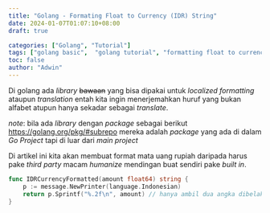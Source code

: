 ```yaml
---
title: "Golang - Formating Float to Currency (IDR) String"
date: 2024-01-07T01:07:10+08:00
draft: true

categories: ["Golang", "Tutorial"]
tags: ["golang basic",  "golang tutorial", "formatting float to currency idr string", "format mata uang dari float ke string"]
toc: false
author: "Adwin"
---
```

Di golang ada *library* ~~bawaan~~ yang bisa dipakai untuk *localized formatting* ataupun *translation* entah kita ingin menerjemahkan huruf yang bukan alfabet atupun hanya sekadar sebagai *translate*.

*note*: bila ada *library* dengan *package* sebagai berikut https://golang.org/pkg/#subrepo mereka adalah *package* yang ada di dalam *Go Project* tapi di luar dari *main project*

Di artikel ini kita akan membuat format mata uang rupiah daripada harus pake *third party* macam *humanize* mendingan buat sendiri pake *built in*.
```go
func IDRCurrencyFormatted(amount float64) string {
	p := message.NewPrinter(language.Indonesian)
	return p.Sprintf("%.2f\n", amount) // hanya ambil dua angka dibelakang koma
}
```



